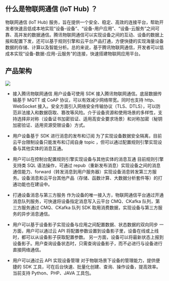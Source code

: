 
## 什么是物联网通信 (IoT Hub) ？
物联网通信 (IoT Hub) 服务，旨在提供一个安全、稳定、高效的连接平台，帮助开发者快速且低成本地实现“设备-设备”、“设备-用户应用”、“设备-云服务”之间可靠、高并发的数据通信。腾讯物联网通信可以实现设备之间的互动、设备的数据上报和配置下发，还可以基于规则引擎和云平台产品打通，方便快捷的实现海量设备数据的存储、计算以及智能分析。总的来说，基于腾讯物联网通信，开发者可以低成本实现“设备-数据-应用-云服务”的连接，快速搭建物联网应用平台。

## 产品架构
![](http://imgcache.tce.fsphere.cn/image/main.qcloudimg.com/raw/3ada4b9604d3218dfe92d75b4382728e.png)

- 接入腾讯物联网通信
  用户设备可使用 SDK 接入腾讯物联网通信。底层数据传输基于 MQTT 或 CoAP 协议，可以有效减少网络带宽。同时也支持 http、WebSocket 接入。安全方面引入网络安全传输协议（TLS、DTLS），可以防范非法接入和数据窃取、篡改等风险。介于设备资源和使用场景的多样性，支持选择非对称（设备证书加密验证、适用高安全要求场景）和对称加密（秘钥加密验证、适用资源受限设备）方式。

- 用户设备基于 SDK 进行消息的发布和订阅
  为了实现设备数据安全隔离，目前云平台限制设备只能发布和订阅自身 topic ，但可以通过配置规则引擎实现设备与其他实体的消息互通。

- 用户可以在控制台配置规则引擎实现设备与其他实体的消息互通
  目前规则引擎支持类 SQL 语法操作，可通过 repub（重新发布消息）实现设备之间的消息通信能力、forward（转发消息到用户服务器）实现设备消息转发第三方服务。设备消息和云平台其他产品（存储、函数计算、大数据分析套件等）的打通功能也在建设中。

- 打通设备消息与第三方服务
  作为设备的唯一接入方，物联网通信平台通过开通消息队列服务，可快速将设备指定消息写入云平台 CMQ、CKafka 队列，第三方服务通过 CMQ、CKafka 队列 SDK 取用消费数据，实现设备与第三方服务的异步消息通信。

- 用户可以基于设备影子实现设备与应用之间配置数据、状态数据的双向同步
   一方面，用户可以通过云 API 将配置参数设置到设备影子里，设备在线或上线时，都可以从设备影子获取配置参数。 另一方面，设备可以将最新状态上报到设备影子。用户查询设备状态时，只需查询设备影子，而不必进行与设备进行直接网络通信。

- 用户可以通过云 API 实现设备管理
  对于物联场景下设备的管理能力，提供便捷的 SDK 工具，可在后台快速、批量化创建、查询、操作设备，提高效率。当前支持 Python、PHP、JAVA 工具包。
